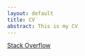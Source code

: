 ```yaml
---
layout: default
title: CV
abstract: This is my CV
---
```

[Stack Overflow](http://www.stackoverflow.com)
    

